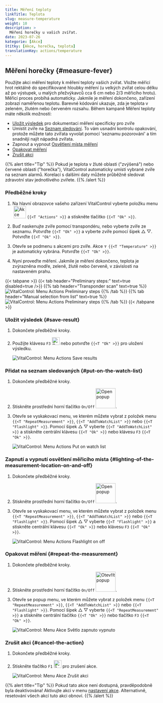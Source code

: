 ```yaml
---
title: Měření teploty
linkTitle: Teplota
slug: measure-temperature
weight: 10
description: >
  Měření horečky u vašich zvířat.
date: 2023-07-26
kategorie: [Akce]
štítky: [Akce, horečka, teplota]
translationKey: actions/temperature
---
```


## Měření horečky {#measure-fever}

Použijte akci měření teploty k měření teploty vašich zvířat. Vložte měřicí hrot rektálně do specifikované hloubky měření (u velkých zvířat celou délku až po výstupek, u malých přežvýkavců cca 6 cm nebo 2/3 měřicího hrotu). Měřicí proces probíhá automaticky. Jakmile je měření dokončeno, zařízení zobrazí naměřenou teplotu. Barevné kódování ukazuje, zda je teplota v zeleném, žlutém nebo červeném rozsahu. Během kampaně Měření teploty máte několik možností:

- [Uložit výsledek](#save-result) pro dokumentaci měření specificky pro zvíře
- Umístit zvíře na [Seznam sledování](#put-on-the-watch-list). To vám usnadní kontrolu opakování, protože můžete tato zvířata vyvolat pomocí 'seznamu pozorování' a tím snadněji najít nápadná zvířata.
- Zapnout a vypnout [Osvětlení místa měření](#lighting-of-the-measurement-location-on-and-off)
- [Opakovat měření](#repeat-the-measurement)
- [Zrušit akci](#cancel-the-action)

{{% alert title="Tip" %}}
Pokud je teplota v žluté oblasti ("zvýšená") nebo červené oblasti ("horečka"), VitalControl automaticky umístí vybrané zvíře na seznam alarmů. Korelací s dalšími daty můžete průběžně sledovat zdravotní stav jednotlivého zvířete.
{{% /alert %}}

### Předběžné kroky

1. Na hlavní obrazovce vašeho zařízení VitalControl vyberte položku menu &nbsp;<img src="/icons/actions.svg" width="40" align="bottom" alt="Akce" /> `{{<T "Actions" >}}` a stiskněte tlačítko `{{<T "Ok" >}}`.

2. Buď naskenujte zvíře pomocí transpondéru, nebo vyberte zvíře ze seznamu. Potvrďte `{{<T "Ok" >}}` a vyberte zvíře pomocí šipek △ ▽. Potvrďte `{{<T "Ok" >}}`.

3. Otevře se podmenu s akcemi pro zvíře. Akce <img src="/icons/actions/temperature.svg" width="10" align="bottom" alt="Teplota" /> `{{<T "Temperature" >}}` je automaticky vybrána. Potvrďte `{{<T "Ok" >}}`.


4. Nyní proveďte měření. Jakmile je měření dokončeno, teplota je zvýrazněna modře, zeleně, žlutě nebo červeně, v závislosti na nastaveném prahu.

{{< tabpane >}}
{{< tab header="Preliminary steps:" text=true disabled=true />}}
{{% tab header="Transponder scan" text=true %}}
![VitalControl: Menu Actions Preliminary steps](../images/firststeps-scan.png "Preliminary steps")
{{% /tab %}}
{{% tab header="Manual selection from list" text=true %}}
![VitalControl: Menu Actions Preliminary steps](../images/firststeps.png "Preliminary steps")
{{% /tab %}}
{{< /tabpane >}}

### Uložit výsledek {#save-result}

1. Dokončete předběžné kroky.

2. Použijte klávesu `F3` <img src="/icons/footer/save.svg" width="25" align="bottom" alt="Save" /> nebo potvrďte `{{<T "Ok" >}}` pro uložení výsledku.

    ![VitalControl: Menu Actions Save results](../images/saveresults.png "Save results")

### Přidat na seznam sledovaných {#put-on-the-watch-list}

1. Dokončete předběžné kroky.

2. Stiskněte prostřední horní tlačítko `On/Off` <img src="/icons/footer/repeat_add_to_watch.svg" width="65" align="bottom" alt="Open popup" />.

3. Otevře se vyskakovací menu, ve kterém můžete vybrat z položek menu `{{<T "RepeatMeasurement" >}}`, `{{<T "AddToWatchList" >}}` nebo `{{<T "Flashlight" >}}`. Pomocí šipek △ ▽ vyberte `{{<T "AddToWatchList" >}}` a stiskněte centrální klávesu `{{<T "Ok" >}}` nebo klávesu `F3` `{{<T "Ok" >}}`.

    ![VitalControl: Menu Actions Put on watch list](../images/watchlist.png "Put on watch list")

### Zapnutí a vypnutí osvětlení měřicího místa {#lighting-of-the-measurement-location-on-and-off}

1. Dokončete předběžné kroky.

2. Stiskněte prostřední horní tlačítko `On/Off` <img src="/icons/footer/repeat_add_to_watch.svg" width="65" align="bottom" alt="Open popup" />.

3. Otevře se vyskakovací menu, ve kterém můžete vybrat z položek menu `{{<T "RepeatMeasurement" >}}`, `{{<T "AddToWatchList" >}}` nebo `{{<T "Flashlight" >}}`. Pomocí šipek △ ▽ vyberte `{{<T "Flashlight" >}}` a stiskněte centrální klávesu `{{<T "Ok" >}}` nebo klávesu `F3` `{{<T "Ok" >}}`.

    ![VitalControl: Menu Actions Flashlight on off](../images/light.png "Flashlight on off")

### Opakovat měření {#repeat-the-measurement}
 
1. Dokončete předběžné kroky.


2. Stiskněte prostřední horní tlačítko `On/Off` <img src="/icons/footer/repeat_add_to_watch.svg" width="65" align="bottom" alt="Otevřít popup" />.

3. Otevře se popup menu, ve kterém můžete vybrat z položek menu `{{<T "RepeatMeasurement" >}}`, `{{<T "AddToWatchList" >}}` nebo `{{<T "Flashlight" >}}`. Pomocí šipek △ ▽ vyberte `{{<T "RepeatMeasurement" >}}` a stiskněte centrální tlačítko `{{<T "Ok" >}}` nebo tlačítko `F3` `{{<T "Ok" >}}`.

    ![VitalControl: Menu Akce Světlo zapnuto vypnuto](../images/repeat.png "Světlo zapnuto vypnuto")

### Zrušit akci {#cancel-the-action}

1. Dokončete předběžné kroky.

2. Stiskněte tlačítko `F1` <img src="/icons/footer/cancel.svg" width="25" align="bottom" alt="Zrušit" /> pro zrušení akce.

    ![VitalControl: Menu Akce Zrušit akci](../images/saveresults.png "Zrušit akci")

{{% alert title="Tip" %}}
Pokud tato akce není dostupná, pravděpodobně byla deaktivována! Aktivujte akci v menu [nastavení akce](../settings/). Alternativně, resetování všech akcí tuto akci obnoví.
{{% /alert %}}
